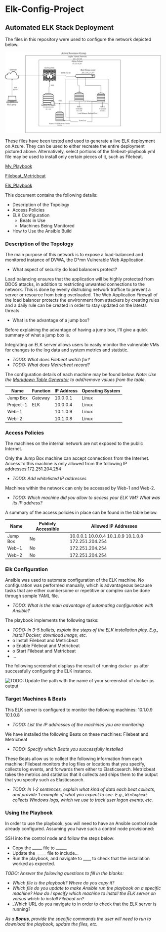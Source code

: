 # Elk-Config-Project
## Automated ELK Stack Deployment

The files in this repository were used to configure the network depicted below.

![Alt text](Diagram/Elk_Diagram.jpg)

These files have been tested and used to generate a live ELK deployment on Azure. They can be used to either recreate the entire deployment pictured above. Alternatively, select portions of the filebeat-playbook.yml file may be used to install only certain pieces of it, such as Filebeat.

  [My_Playbook](Ansible/my_playbook.yml)
  
  [Filebeat_Metricbeat](Ansible/filebeat_metricbeat_playbook.yml)
  
  [Elk_Playbook](Ansible/elkplaybook.yml) 
  

This document contains the following details:
- Description of the Topology
- Access Policies
- ELK Configuration
  - Beats in Use
  - Machines Being Monitored
- How to Use the Ansible Build


### Description of the Topology

The main purpose of this network is to expose a load-balanced and monitored instance of DVWA, the D*mn Vulnerable Web Application.

- What aspect of security do load balancers protect?

Load balancing ensures that the application will be highly protected from DDOS attacks, in addition to restricting unwanted connections to the network. This is done by evenly distrubing network traffice to prevent a server or resource from being overloaded. The Web Application Firewall of the load balancer protects the environment from attackers by creating rules and a daily rule can be created in order to stay updated on the latests threats.

- What is the advantage of a jump box?

Before explaining the advantage of having a jump box, I'll give a quick summary of what a jump box is. 

Integrating an ELK server allows users to easily monitor the vulnerable VMs for changes to the log data and system metrics and statistic.
- _TODO: What does Filebeat watch for?_
- _TODO: What does Metricbeat record?_

The configuration details of each machine may be found below.
_Note: Use the [Markdown Table Generator](http://www.tablesgenerator.com/markdown_tables) to add/remove values from the table_.

| Name     | Function | IP Address | Operating System |
|----------|----------|------------|------------------|
| Jump Box | Gateway  | 10.0.0.1   | Linux            |
|Project-1 |  ELK     | 10.0.0.4   | Linux            |
| Web-1    |          | 10.1.0.9   | Linux            |
| Web-2    |          | 10.1.0.8   | Linux            |

### Access Policies

The machines on the internal network are not exposed to the public Internet. 

Only the Jump Box machine can accept connections from the Internet. Access to this machine is only allowed from the following IP addresses:172.251.204.254
- _TODO: Add whitelisted IP addresses_

Machines within the network can only be accessed by Web-1 and Web-2.
- _TODO: Which machine did you allow to access your ELK VM? What was its IP address?_

A summary of the access policies in place can be found in the table below.

| Name     | Publicly Accessible | Allowed IP Addresses |
|----------|---------------------|----------------------|
| Jump Box | No                  | 10.0.0.1 10.0.0.4 10.1.0.9 10.1.0.8 172.251.204.254|
| Web-1    | No                  | 172.251.204.254                      |
| Web-2    | No                  | 172.251.204.254                     |

### Elk Configuration

Ansible was used to automate configuration of the ELK machine. No configuration was performed manually, which is advantageous because tasks that are either cumbersome or repetitive or complex can be done through somple YAML file.
- _TODO: What is the main advantage of automating configuration with Ansible?_

The playbook implements the following tasks:
- _TODO: In 3-5 bullets, explain the steps of the ELK installation play. E.g., install Docker; download image; etc._
- o Install Filebeat and Metricbeat
- o Enable Filebeat and Metricbeat
- o Start Filebeat and Metricbeat
- ...

The following screenshot displays the result of running `docker ps` after successfully configuring the ELK instance.

![TODO: Update the path with the name of your screenshot of docker ps output](Images/docker_ps_output.png)

### Target Machines & Beats
This ELK server is configured to monitor the following machines: 10.1.0.9 10.1.0.8
- _TODO: List the IP addresses of the machines you are monitoring_

We have installed the following Beats on these machines: Filebeat and Metricbeat
- _TODO: Specify which Beats you successfully installed_

These Beats allow us to collect the following information from each machine: Filebeat monitors the log files or locations that you specify, collects log events, and forwards them either to Elasticsearch.
Metricbeat takes the metrics and statistics that it collects and ships them to the output that you specify such as Elasticsearch.
- _TODO: In 1-2 sentences, explain what kind of data each beat collects, and provide 1 example of what you expect to see. E.g., `Winlogbeat` collects Windows logs, which we use to track user logon events, etc._

### Using the Playbook
In order to use the playbook, you will need to have an Ansible control node already configured. Assuming you have such a control node provisioned: 

SSH into the control node and follow the steps below:
- Copy the _____ file to _____.
- Update the _____ file to include...
- Run the playbook, and navigate to ____ to check that the installation worked as expected.

_TODO: Answer the following questions to fill in the blanks:_
- _Which file is the playbook? Where do you copy it?_
- _Which file do you update to make Ansible run the playbook on a specific machine? How do I specify which machine to install the ELK server on versus which to install Filebeat on?_
- _Which URL do you navigate to in order to check that the ELK server is running?

_As a **Bonus**, provide the specific commands the user will need to run to download the playbook, update the files, etc._
